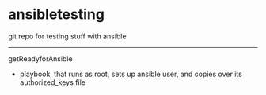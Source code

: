 # ansibletesting
git repo for testing stuff with ansible

---
getReadyforAnsible
 - playbook, that runs as root, sets up ansible user, and copies over its authorized_keys file
 
